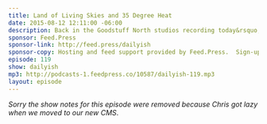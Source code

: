 ```yaml
---
title: Land of Living Skies and 35 Degree Heat
date: 2015-08-12 12:11:00 -06:00
description: Back in the Goodstuff North studios recording today&rsquo;s Daily(ish). Coming back to your own business can still feel like a drag and other things I can&rsquo;t really justify complaining about and yet I do.
sponsor: Feed.Press
sponsor-link: http://feed.press/dailyish
sponsor-copy: Hosting and feed support provided by Feed.Press.  Sign-up today and try FeedPress on a 14 day trial (no contracts or commitments). Use promo code "dailyish" during checkout to get 10% off your first year.
episode: 119
show: dailyish
mp3: http://podcasts-1.feedpress.co/10587/dailyish-119.mp3
layout: episode
---
```


<em>Sorry the show notes for this episode were removed because Chris got lazy when we moved to our new CMS</em>.
